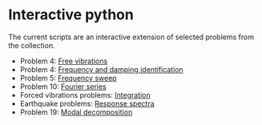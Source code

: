 # Interactive python

The current scripts are an interactive extension of selected problems from the collection.

- Problem 4: [Free vibrations](1_free_vibrations.ipynb)
- Problem 4: [Frequency and damping identification](2_Fourier_transform.ipynb)
- Problem 5: [Frequency sweep](3_frequency_sweep.ipynb)
- Problem 10: [Fourier series](4_Fourier_series.ipynb)
- Forced vibrations problems: [Integration](5_integration.ipynb)
- Earthquake problems: [Response spectra](6_response_spectra.ipynb)
- Problem 19: [Modal decomposition](7_eigenvalues.ipynb)
